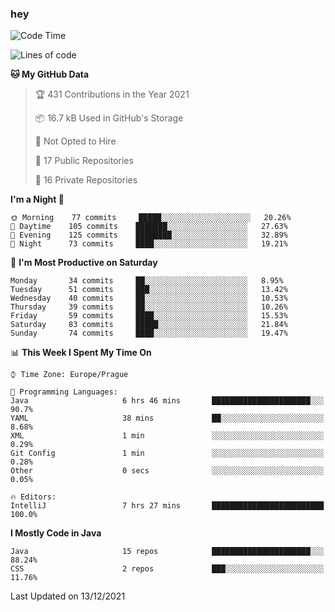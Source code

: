 ### hey

<!--START_SECTION:waka-->
![Code Time](http://img.shields.io/badge/Code%20Time-447%20hrs%2037%20mins-blue)

![Lines of code](https://img.shields.io/badge/From%20Hello%20World%20I%27ve%20Written-100%20Thousand%20lines%20of%20code-blue)

**🐱 My GitHub Data** 

> 🏆 431 Contributions in the Year 2021
 > 
> 📦 16.7 kB Used in GitHub's Storage 
 > 
> 🚫 Not Opted to Hire
 > 
> 📜 17 Public Repositories 
 > 
> 🔑 16 Private Repositories  
 > 
**I'm a Night 🦉** 

```text
🌞 Morning    77 commits     █████░░░░░░░░░░░░░░░░░░░░   20.26% 
🌆 Daytime    105 commits    ███████░░░░░░░░░░░░░░░░░░   27.63% 
🌃 Evening    125 commits    ████████░░░░░░░░░░░░░░░░░   32.89% 
🌙 Night      73 commits     ████░░░░░░░░░░░░░░░░░░░░░   19.21%

```
📅 **I'm Most Productive on Saturday** 

```text
Monday       34 commits     ██░░░░░░░░░░░░░░░░░░░░░░░   8.95% 
Tuesday      51 commits     ███░░░░░░░░░░░░░░░░░░░░░░   13.42% 
Wednesday    40 commits     ██░░░░░░░░░░░░░░░░░░░░░░░   10.53% 
Thursday     39 commits     ██░░░░░░░░░░░░░░░░░░░░░░░   10.26% 
Friday       59 commits     ████░░░░░░░░░░░░░░░░░░░░░   15.53% 
Saturday     83 commits     █████░░░░░░░░░░░░░░░░░░░░   21.84% 
Sunday       74 commits     ████░░░░░░░░░░░░░░░░░░░░░   19.47%

```


📊 **This Week I Spent My Time On** 

```text
⌚︎ Time Zone: Europe/Prague

💬 Programming Languages: 
Java                     6 hrs 46 mins       ██████████████████████░░░   90.7% 
YAML                     38 mins             ██░░░░░░░░░░░░░░░░░░░░░░░   8.68% 
XML                      1 min               ░░░░░░░░░░░░░░░░░░░░░░░░░   0.29% 
Git Config               1 min               ░░░░░░░░░░░░░░░░░░░░░░░░░   0.28% 
Other                    0 secs              ░░░░░░░░░░░░░░░░░░░░░░░░░   0.05%

🔥 Editors: 
IntelliJ                 7 hrs 27 mins       █████████████████████████   100.0%

```

**I Mostly Code in Java** 

```text
Java                     15 repos            ██████████████████████░░░   88.24% 
CSS                      2 repos             ███░░░░░░░░░░░░░░░░░░░░░░   11.76%

```



 Last Updated on 13/12/2021
<!--END_SECTION:waka-->
